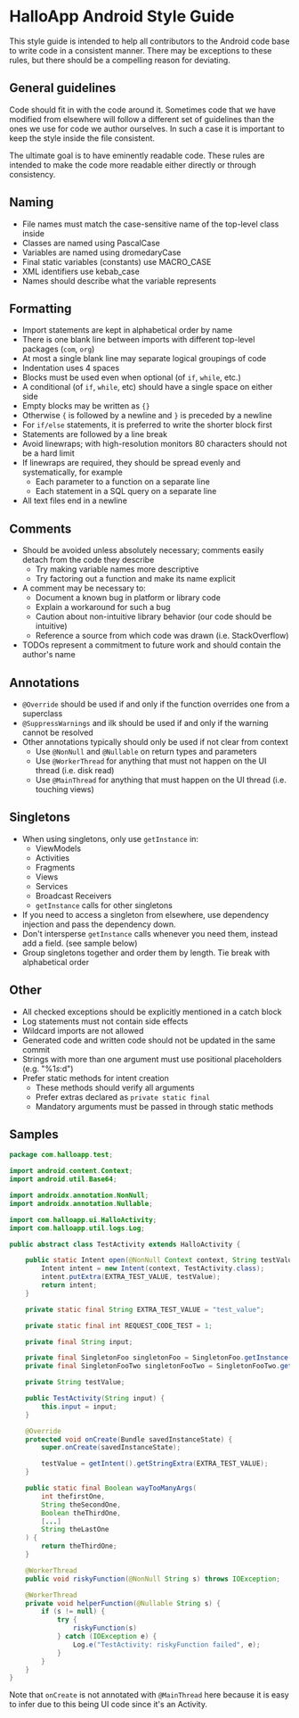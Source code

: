 # HalloApp Android Style Guide

This style guide is intended to help all contributors to the
Android code base to write code in a consistent manner. There may
be exceptions to these rules, but there should be a compelling
reason for deviating.

## General guidelines

Code should fit in with the code around it. Sometimes code that we
have modified from elsewhere will follow a different set of guidelines
than the ones we use for code we author ourselves. In such a case it
is important to keep the style inside the file consistent.

The ultimate goal is to have eminently readable code. These rules are
intended to make the code more readable either directly or through consistency.

## Naming

- File names must match the case-sensitive name of the top-level class inside
- Classes are named using PascalCase
- Variables are named using dromedaryCase
- Final static variables (constants) use MACRO_CASE
- XML identifiers use kebab_case
- Names should describe what the variable represents

## Formatting

- Import statements are kept in alphabetical order by name
- There is one blank line between imports with different top-level packages (`com`, `org`)
- At most a single blank line may separate logical groupings of code
- Indentation uses 4 spaces
- Blocks must be used even when optional (of `if`, `while`, etc.)
- A conditional (of `if`, `while`, etc) should have a single space on either side
- Empty blocks may be written as `{}`
- Otherwise `{` is followed by a newline and `}` is preceded by a newline
- For `if/else` statements, it is preferred to write the shorter block first
- Statements are followed by a line break
- Avoid linewraps; with high-resolution monitors 80 characters should not be a hard limit
- If linewraps are required, they should be spread evenly and systematically, for example
  - Each parameter to a function on a separate line
  - Each statement in a SQL query on a separate line
- All text files end in a newline

## Comments

- Should be avoided unless absolutely necessary; comments easily detach from
the code they describe
  - Try making variable names more descriptive
  - Try factoring out a function and make its name explicit
- A comment may be necessary to:
  - Document a known bug in platform or library code
  - Explain a workaround for such a bug
  - Caution about non-intuitive library behavior (our code should be intuitive)
  - Reference a source from which code was drawn (i.e. StackOverflow)
- TODOs represent a commitment to future work and should contain the author's name

## Annotations

- `@Override` should be used if and only if the function overrides one from a superclass
- `@SuppressWarnings` and ilk should be used if and only if the warning cannot be resolved
- Other annotations typically should only be used if not clear from context
  - Use `@NonNull` and `@Nullable` on return types and parameters
  - Use `@WorkerThread` for anything that must not happen on the UI thread (i.e. disk read)
  - Use `@MainThread` for anything that must happen on the UI thread (i.e. touching views)

## Singletons

- When using singletons, only use `getInstance` in:
  - ViewModels
  - Activities
  - Fragments
  - Views
  - Services
  - Broadcast Receivers
  - `getInstance` calls for other singletons
- If you need to access a singleton from elsewhere, use dependency injection and pass the dependency down.
- Don't intersperse `getInstance` calls whenever you need them, instead add a field. (see sample below)
- Group singletons together and order them by length. Tie break with alphabetical order

## Other

- All checked exceptions should be explicitly mentioned in a catch block
- Log statements must not contain side effects
- Wildcard imports are not allowed
- Generated code and written code should not be updated in the same commit
- Strings with more than one argument must use positional placeholders (e.g. "%1$s: %2$d")
- Prefer static methods for intent creation
  - These methods should verify all arguments
  - Prefer extras declared as `private static final`
  - Mandatory arguments must be passed in through static methods

## Samples

```java
package com.halloapp.test;

import android.content.Context;
import android.util.Base64;

import androidx.annotation.NonNull;
import androidx.annotation.Nullable;

import com.halloapp.ui.HalloActivity;
import com.halloapp.util.logs.Log;

public abstract class TestActivity extends HalloActivity {

    public static Intent open(@NonNull Context context, String testValue) {
        Intent intent = new Intent(context, TestActivity.class);
        intent.putExtra(EXTRA_TEST_VALUE, testValue);
        return intent;
    }

    private static final String EXTRA_TEST_VALUE = "test_value";

    private static final int REQUEST_CODE_TEST = 1;

    private final String input;

    private final SingletonFoo singletonFoo = SingletonFoo.getInstance();
    private final SingletonFooTwo singletonFooTwo = SingletonFooTwo.getInstance();

    private String testValue;

    public TestActivity(String input) {
        this.input = input;
    }

    @Override
    protected void onCreate(Bundle savedInstanceState) {
        super.onCreate(savedInstanceState);

        testValue = getIntent().getStringExtra(EXTRA_TEST_VALUE);
    }

    public static final Boolean wayTooManyArgs(
        int thefirstOne,
        String theSecondOne,
        Boolean theThirdOne,
        [...]
        String theLastOne
    ) {
        return theThirdOne;
    }

    @WorkerThread
    public void riskyFunction(@NonNull String s) throws IOException;

    @WorkerThread
    private void helperFunction(@Nullable String s) {
        if (s != null) {
            try {
                riskyFunction(s)
            } catch (IOException e) {
                Log.e("TestActivity: riskyFunction failed", e);
            }
        }
    }
}
```

Note that `onCreate` is not annotated with `@MainThread` here because it is easy
to infer due to this being UI code since it's an Activity.
